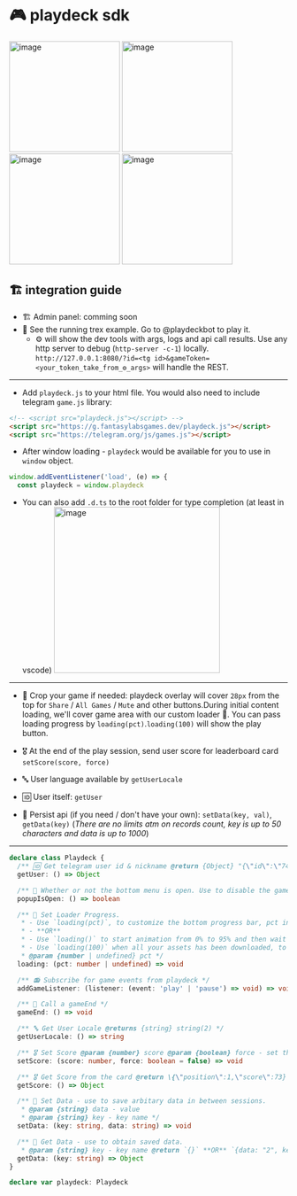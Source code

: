 # 🎮 playdeck sdk

<img width="200" alt="image" src="https://github.com/ton-play/PlayDeckSDK/assets/1473995/f263c958-0dfa-4184-97a6-53f622a803bb"> <img width="200" alt="image" src="https://github.com/ton-play/PlayDeckSDK/assets/1473995/455b422f-54a9-4000-b19f-393487f0b3c4"> <img width="200" alt="image" src="https://github.com/ton-play/PlayDeckSDK/assets/1473995/06ae7e0e-6d1b-4988-b11f-cf74d970a630"> <img width="200" alt="image" src="https://github.com/ton-play/PlayDeckSDK/assets/1473995/370c65c8-0ddd-4545-a72a-23022bde3f5f">

## 🏗️ integration guide

- 🏗️ Admin panel: comming soon
- 🦖 See the running trex example. Go to @playdeckbot to play it.
  - ⚙️ will show the dev tools with args, logs and api call results. Use any http server to debug (`http-server -c-1`) locally. `http://127.0.0.1:8080/?id=<tg id>&gameToken=<your_token_take_from_⚙️_args>` will handle the REST.

---

- Add `playdeck.js` to your html file. You would also need to include telegram `game.js` library:

```html
<!-- <script src="playdeck.js"></script> -->
<script src="https://g.fantasylabsgames.dev/playdeck.js"></script>
<script src="https://telegram.org/js/games.js"></script>
```

- After window loading - `playdeck` would be available for you to use in `window` object.

```js
window.addEventListener('load', (e) => {
  const playdeck = window.playdeck
```

- You can also add `.d.ts` to the root folder for type completion (at least in vscode)
  <img width="300" alt="image" src="https://github.com/ton-play/PlayDeckSDK/assets/1473995/536487d2-b3bb-443e-82ad-7e4b22a578bb">

---

- 🔋 Crop your game if needed: playdeck overlay will cover `28px` from the top for `Share` / `All Games` / `Mute` and other buttons.During initial content loading, we'll cover game area with our custom loader 🍊. You can pass loading progress by `loading(pct)`.`loading(100)` will show the play button.

- 🎖️ At the end of the play session, send user score for leaderboard card `setScore(score, force)`

- 🔤 User language available by `getUserLocale`
- 🆔 User itself: `getUser`
- 💾 Persist api (if you need / don't have your own): `setData(key, val)`, `getData(key)` (_There are no limits atm on records count, key is up to 50 characters and data is up to 1000_)

---

```ts
declare class Playdeck {
  /** 🆔 Get telegram user id & nickname @return {Object} "{\"id\":\"74882337\",\"username\":\"Jack\"}"*/
  getUser: () => Object

  /** 🚦 Whether or not the bottom menu is open. Use to disable the game, while user is at the menu. @return {boolean}  */
  popupIsOpen: () => boolean

  /** 🔋 Set Loader Progress.
   * - Use `loading(pct)`, to customize the bottom progress bar, pct in % [0..100]. Use this if you have a loader.
   * - **OR**
   * - Use `loading()` to start animation from 0% to 95% and then wait
   * - Use `loading(100)` when all your assets has been downloaded, to make Play button available.
   * @param {number | undefined} pct */
  loading: (pct: number | undefined) => void

  /** 📻 Subscribe for game events from playdeck */
  addGameListener: (listener: (event: 'play' | 'pause') => void) => void

  /** 🏁 Call a gameEnd */
  gameEnd: () => void

  /** 🔤 Get User Locale @returns {string} string(2) */
  getUserLocale: () => string

  /** 🎖️ Set Score @param {number} score @param {boolean} force - set this flag to `true` if the high score is allowed to decrease. This can be useful when fixing mistakes or banning cheaters */
  setScore: (score: number, force: boolean = false) => void

  /** 🎖️ Get Score from the card @return \{\"position\":1,\"score\":73} **OR** \{"error":{"type":"OBJECT_NOT_FOUND","message":"Game score not found","error":true}} */
  getScore: () => Object

  /** 💾 Set Data - use to save arbitary data in between sessions.
   * @param {string} data - value
   * @param {string} key - key name */
  setData: (key: string, data: string) => void

  /** 💾 Get Data - use to obtain saved data.
   * @param {string} key - key name @return `{}` **OR** `{data: "2", key: "numOfGames"}` */
  getData: (key: string) => Object
}

declare var playdeck: Playdeck
```
